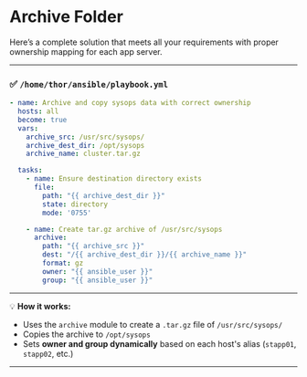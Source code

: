 # Archive Folder
Here’s a complete solution that meets all your requirements with proper ownership mapping for each app server.

---

### ✅ `/home/thor/ansible/playbook.yml`

```yaml
- name: Archive and copy sysops data with correct ownership
  hosts: all
  become: true
  vars:
    archive_src: /usr/src/sysops/
    archive_dest_dir: /opt/sysops
    archive_name: cluster.tar.gz

  tasks:
    - name: Ensure destination directory exists
      file:
        path: "{{ archive_dest_dir }}"
        state: directory
        mode: '0755'

    - name: Create tar.gz archive of /usr/src/sysops
      archive:
        path: "{{ archive_src }}"
        dest: "/{{ archive_dest_dir }}/{{ archive_name }}"
        format: gz
        owner: "{{ ansible_user }}"
        group: "{{ ansible_user }}"
```

---

💡 **How it works:**
- Uses the `archive` module to create a `.tar.gz` file of `/usr/src/sysops/`
- Copies the archive to `/opt/sysops`
- Sets **owner and group dynamically** based on each host's alias (`stapp01`, `stapp02`, etc.)

---

